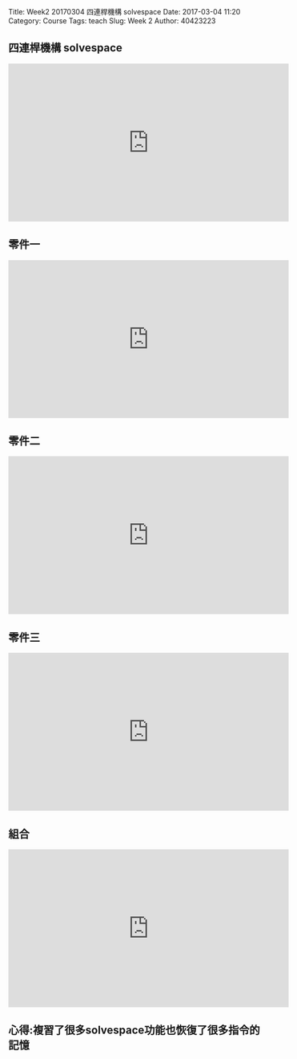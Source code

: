 Title: Week2 20170304 四連桿機構 solvespace 
Date: 2017-03-04 11:20
Category: Course
Tags: teach
Slug: Week 2
Author: 40423223

<!-- PELICAN_END_SUMMARY -->

<h2>  四連桿機構 solvespace </h2>

<iframe width="560" height="315" src="https://www.youtube.com/embed/g43TawOsFho" frameborder="0" allowfullscreen></iframe> 

<h2>零件一</h2>

<iframe width="560" height="315" src="https://www.youtube.com/embed/1fKwLav-hPA" frameborder="0" allowfullscreen></iframe>

<h2>零件二</h2>

<iframe width="560" height="315" src="https://www.youtube.com/embed/MdVrvzSIqWg" frameborder="0" allowfullscreen></iframe>
<h2>零件三</h2>

<iframe width="560" height="315" src="https://www.youtube.com/embed/vCOcjH_3Uas" frameborder="0" allowfullscreen></iframe>

<h2>組合</h2>

<iframe width="560" height="315" src="https://www.youtube.com/embed/6y4ZQHjXwHA" frameborder="0" allowfullscreen></iframe>

<h2>心得:複習了很多solvespace功能也恢復了很多指令的記憶</h2>